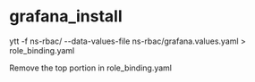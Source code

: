 # grafana_install

ytt -f ns-rbac/ --data-values-file ns-rbac/grafana.values.yaml > role_binding.yaml

Remove the top portion in role_binding.yaml 

